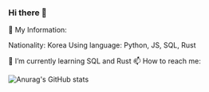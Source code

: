 ### Hi there 👋

🧑 My Information:

Nationality: Korea
Using language: Python, JS, SQL, Rust
  
🌱 I’m currently learning SQL and Rust
📫 How to reach me: 


![Anurag's GitHub stats](https://github-readme-stats.vercel.app/api?username=Code-SHD&show_icons=true&theme=radical)
